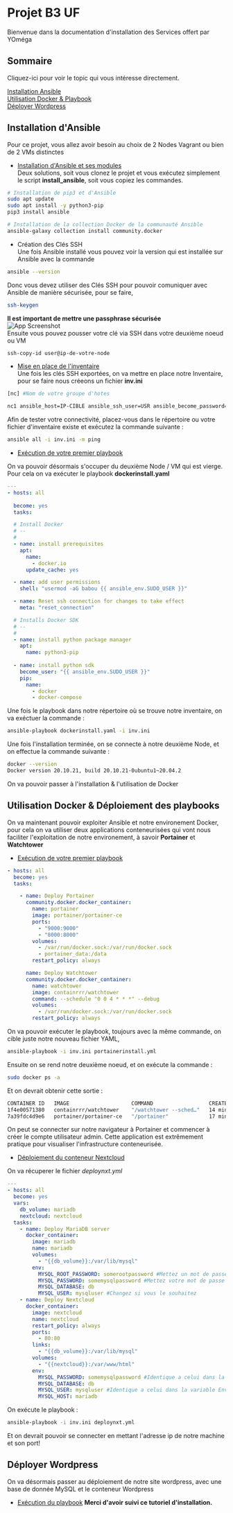 
# Projet B3 UF
Bienvenue dans la documentation d'installation des Services offert par YOméga

## Sommaire

Cliquez-ici pour voir le topic qui vous intéresse directement.

[Installation Ansible](#installation-dansible)<br>
[Utilisation Docker & Playbook](#utilisation-docker--déploiement-des-playbooks)<br>
[Déployer Wordpress](#déployer-wordpress)

## Installation d'Ansible
Pour ce projet, vous allez avoir besoin au choix de 2 Nodes Vagrant ou bien de 2 VMs distinctes
 - [Installation d'Ansible et ses modules](https://github.com/Benji290402/Projet_UF_B3/blob/main/install_ansible.sh)<br>
Deux solutions, soit vous clonez le projet et vous exécutez simplement le script **install_ansible**, soit vous copiez les commandes.
```bash
# Installation de pip3 et d'Ansible
sudo apt update
sudo apt install -y python3-pip
pip3 install ansible

# Installation de la collection Docker de la communauté Ansible
ansible-galaxy collection install community.docker
```
 - Création des Clés SSH <br>
Une fois Ansible installé vous pouvez voir la version qui est installée sur Ansible avec la commande 
```bash
ansible --version
```
Donc vous devez utiliser des Clés SSH pour pouvoir comuniquer avec Ansible de manière sécurisée, pour se faire,
```bash
ssh-keygen
```
**Il est important de mettre une passphrase sécurisée** <br>
![App Screenshot](https://github.com/Benji290402/Projet_UF_B3/blob/main/sc12.PNG)<br>
Ensuite vous pouvez pousser votre clé via SSH dans votre deuxième noeud ou VM
```bash
ssh-copy-id user@ip-de-votre-node
```
 - [Mise en place de l'inventaire](https://github.com/Benji290402/Projet_UF_B3/blob/main/inv.ini)<br>
Une fois les clés SSH exportées, on va mettre en place notre Inventaire, pour se faire nous créeons un fichier **inv.ini**

```bash
[nc] #Nom de votre groupe d'hotes

nc1 ansible_host=IP-CIBLE ansible_ssh_user=USR ansible_become_password=VOTRE-MDP
```

Afin de tester votre connectivité, placez-vous dans le répertoire ou votre fichier d'inventaire existe et exécutez la commande suivante : 

```bash
ansible all -i inv.ini -m ping
```
- [Exécution de votre premier playbook](https://github.com/Benji290402/Projet_UF_B3/blob/main/dockerinstall.yaml)

On va pouvoir désormais s'occuper du deuxième Node / VM qui est vierge. Pour cela on va exécuter le playbook **dockerinstall.yaml**

```yaml
---
- hosts: all
  
  become: yes
  tasks:

  # Install Docker
  # --
  # 
  - name: install prerequisites
    apt:
      name:
        - docker.io
      update_cache: yes

  - name: add user permissions
    shell: "usermod -aG babou {{ ansible_env.SUDO_USER }}"

  - name: Reset ssh connection for changes to take effect
    meta: "reset_connection"

  # Installs Docker SDK
  # --
  # 
  - name: install python package manager
    apt:
      name: python3-pip
  
  - name: install python sdk
    become_user: "{{ ansible_env.SUDO_USER }}"
    pip:
      name:
        - docker
        - docker-compose
```
Une fois le playbook dans notre répertoire où se trouve notre inventaire, on va exéctuer la commande : 

```bash
ansible-playbook dockerinstall.yaml -i inv.ini
```

Une fois l'installation terminée, on se connecte à notre deuxième Node, et on effectue la commande suivante :  

```bash
docker --version
Docker version 20.10.21, build 20.10.21-0ubuntu1~20.04.2
```
On va pouvoir passer à l'installation & l'utilisation de Docker

## Utilisation Docker & Déploiement des playbooks
On va maintenant pouvoir exploiter Ansible et notre environement Docker, pour cela on va utiliser deux applications conteneurisées qui vont nous faciliter l'exploitation de notre environement, à savoir **Portainer** et **Watchtower**
- [Exécution de votre premier playbook](https://github.com/Benji290402/Projet_UF_B3/blob/main/portainerinstall.yml)

```yaml
- hosts: all
  become: yes
  tasks:

    - name: Deploy Portainer
      community.docker.docker_container:
        name: portainer
        image: portainer/portainer-ce
        ports:
          - "9000:9000"
          - "8000:8000"
        volumes:
          - /var/run/docker.sock:/var/run/docker.sock
          - portainer_data:/data
        restart_policy: always

      name: Deploy Watchtower
      community.docker.docker_container:
        name: watchtower
        image: containrrr/watchtower
        command: --schedule "0 0 4 * * *" --debug
        volumes:
          - /var/run/docker.sock:/var/run/docker.sock
        restart_policy: always
```

On va pouvoir exécuter le playbook, toujours avec la même commande, on cible juste notre nouveau fichier YAML,

```bash
ansible-playbook -i inv.ini portainerinstall.yml
```

Ensuite on se rend notre deuxième noeud, et on exécute la commande : 

```bash
sudo docker ps -a
```
Et on devrait obtenir cette sortie : 

```bash
CONTAINER ID   IMAGE                    COMMAND                  CREATED          STATUS          PORTS                                                      NAMES
1f4e00571380   containrrr/watchtower    "/watchtower --sched…"   14 minutes ago   Up 14 minutes   8080/tcp                                                   watchtower
7a39fdc4d9e6   portainer/portainer-ce   "/portainer"             17 minutes ago   Up 17 minutes   0.0.0.0:8000->8000/tcp, 0.0.0.0:9000->9000/tcp, 9443/tcp   portainer
```
On peut se connecter sur notre navigateur à Portainer et commencer à créer le compte utilisateur admin. Cette application est extrêmement pratique pour visualiser l'infrastructure conteneurisée.

- [Déploiement du conteneur Nextcloud](https://github.com/Benji290402/Projet_UF_B3/blob/main/deploynxt.yml)

On va récuperer le fichier *deploynxt.yml*

```yaml
---
- hosts: all
  become: yes
  vars:
    db_volume: mariadb
    nextcloud: nextcloud
  tasks:
    - name: Deploy MariaDB server
      docker_container:
        image: mariadb
        name: mariadb
        volumes:
          - "{{db_volume}}:/var/lib/mysql"
        env:
          MYSQL_ROOT_PASSWORD: somerootpassword #Mettez un mot de passe fort
          MYSQL_PASSWORD: somemysqlpassword #Mettez votre mot de passe
          MYSQL_DATABASE: db
          MYSQL_USER: mysqluser #Changez si vous le souhaitez
    - name: Deploy Nextcloud
      docker_container:
        image: nextcloud
        name: nextcloud
        restart_policy: always
        ports:
          - 80:80
        links:
          - "{{db_volume}}:/var/lib/mysql"
        volumes:
          - "{{nextcloud}}:/var/www/html"
        env:
          MYSQL_PASSWORD: somemysqlpassword #Identique a celui dans la variable Env
          MYSQL_DATABASE: db
          MYSQL_USER: mysqluser #Identique a celui dans la variable Env
          MYSQL_HOST: mariadb
```
On exécute le playbook :

```bash
ansible-playbook -i inv.ini deploynxt.yml
```

Et on devrait pouvoir se connecter en mettant l'adresse ip de notre machine et son port!

## Déployer Wordpress

On va désormais passer au déploiement de notre site wordpress, avec une base de donnée MySQL et le conteneur Wordpress

- [Exécution du playbook]()
**Merci d'avoir suivi ce tutoriel d'installation.** 


